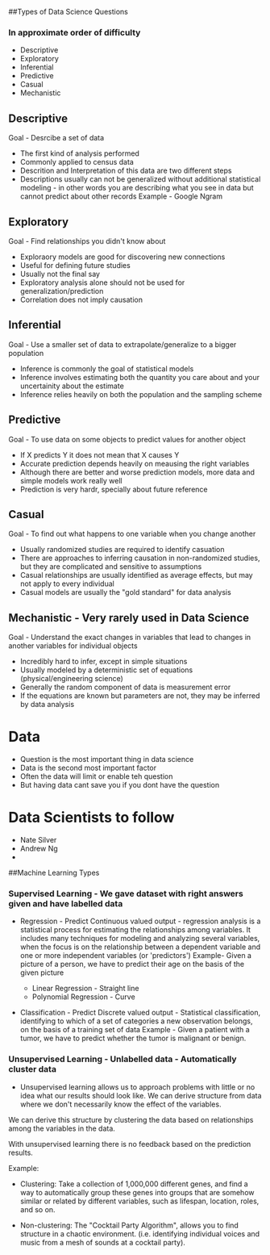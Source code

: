 ##Types of Data Science Questions
### In approximate order of difficulty
* Descriptive
* Exploratory
* Inferential
* Predictive
* Casual
* Mechanistic

## Descriptive
Goal - Desrcibe a set of data
* The first kind of analysis performed
* Commonly applied to census data
* Descrition and Interpretation of this data are two different steps
* Descriptions usually can not be generalized without additional statistical modeling - 
  in other words you are describing what you see in data but cannot predict about other records
Example - Google Ngram

## Exploratory
Goal - Find relationships you didn't know about
* Exploraory models are good for discovering new connections
* Useful for defining future studies
* Usually not the final say
* Exploratory analysis alone should not be used for generalization/prediction
* Correlation does not imply causation

## Inferential
Goal - Use a smaller set of data to extrapolate/generalize to a bigger population
* Inference is commonly the goal of statistical models
* Inference involves estimating both the quantity you care about and your uncertainity about the estimate
* Inference relies heavily on both the population and the sampling scheme

## Predictive
Goal - To use data on some objects to predict values for another object
* If X predicts Y it does not mean that X causes Y
* Accurate prediction depends heavily on meausing the right variables
* Although there are better and worse prediction models, more data and simple models work really well
* Prediction is very hardr, specially about future reference

## Casual
Goal - To find out what happens to one variable when you change another
* Usually randomized studies are required to identify casuation
* There are approaches to inferring causation in non-randomized studies, but they are complicated and sensitive to assumptions
* Casual relationships are usually identified as average effects, but may not apply to every individual
* Casual models are usually the "gold standard" for data analysis

## Mechanistic  - Very rarely used in Data Science
Goal - Understand the exact changes in variables that lead to changes in another variables for individual objects
* Incredibly hard to infer, except in simple situations
* Usually modeled by a deterministic set of equations (physical/engineering science)
* Generally the random component of data is measurement error
* If the equations are known but parameters are not, they may be inferred by data analysis

# Data
* Question is the most important thing in data science
* Data is the second most important factor
* Often the data will limit or enable teh question
* But having data cant save you if you dont have the question


# Data Scientists to follow
* Nate Silver
* Andrew Ng
* 


##Machine Learning Types
### Supervised Learning  - We gave dataset with right answers given and have labelled data
* Regression - Predict Continuous valued output - regression analysis is a statistical process for estimating the relationships among variables. It includes many techniques for modeling and analyzing several variables, when the focus is on the relationship between a dependent variable and one or more independent variables (or 'predictors')
Example- Given a picture of a person, we have to predict their age on the basis of the given picture

    * Linear Regression - Straight line
    * Polynomial Regression - Curve


* Classification - Predict Discrete valued output - Statistical classification, identifying to which of a set of categories a new observation belongs, on the basis of a training set of data
Example - Given a patient with a tumor, we have to predict whether the tumor is malignant or benign.

### Unsupervised Learning - Unlabelled data - Automatically cluster data
* Unsupervised learning allows us to approach problems with little or no idea what our results should look like. We can derive structure from data where we don't necessarily know the effect of the variables.

We can derive this structure by clustering the data based on relationships among the variables in the data.

With unsupervised learning there is no feedback based on the prediction results.

Example:

* Clustering: Take a collection of 1,000,000 different genes, and find a way to automatically group these genes into groups that are somehow similar or related by different variables, such as lifespan, location, roles, and so on.

* Non-clustering: The "Cocktail Party Algorithm", allows you to find structure in a chaotic environment. (i.e. identifying individual voices and music from a mesh of sounds at a cocktail party).



